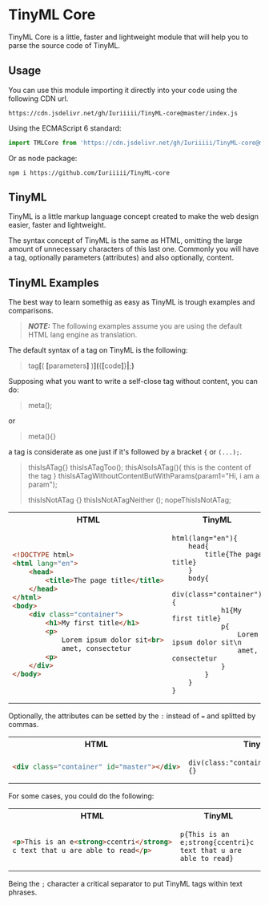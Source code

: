 # TinyML Core

TinyML Core is a little, faster and lightweight module that will help you to parse the source code of TinyML.

## Usage

You can use this module importing it directly into your code using the following CDN url.

    https://cdn.jsdelivr.net/gh/Iuriiiii/TinyML-core@master/index.js

Using the ECMAScript 6 standard:

```js
import TMLCore from 'https://cdn.jsdelivr.net/gh/Iuriiiii/TinyML-core@master/index.js';
```

Or as node package:

```
npm i https://github.com/Iuriiiii/TinyML-core
```

## TinyML

TinyML is a little markup language concept created to make the web design easier, faster and lightweight.

The syntax concept of TinyML is the same as HTML, omitting the large amount of unnecessary characters of this last one.
Commonly you will have a tag, optionally parameters (attributes) and also optionally, content.

## TinyML Examples

The best way to learn somethig as easy as TinyML is trough examples and comparisons.

> **_NOTE:_** The following examples assume you are using the default HTML lang engine as translation.

The default syntax of a tag on TinyML is the following:

> tag<b>[</b>( <b>[</b>parameters<b>]</b> )<b>]</b><b>(</b>{<b>[</b>code<b>]</b>}<b>|</b>;<b>)</b>

Supposing what you want to write a self-close tag without content, you can do:

> meta();

or

> meta(){}

a tag is considerate as one just if it's followed by a bracket `{` or `(...);`.

> thisIsATag{}
> thisIsATagToo();
> thisAlsoIsATag(){ this is the content of the tag }
> thisIsATagWithoutContentButWithParams(param1="Hi, i am a param");
> 
>
> thisIsNotATag {}
> thisIsNotATagNeither ();
> nopeThisIsNotATag;

<table>
<tr>
<th>HTML</th>
<th>TinyML</th>
</tr>
<tr>
<td>

```html
<!DOCTYPE html>
<html lang="en">
    <head>
        <title>The page title</title>
    </head>
</html>
<body>
    <div class="container">
        <h1>My first title</h1>
        <p>
            Lorem ipsum dolor sit<br>
            amet, consectetur
        <p>
    </div>
</body>
```

</td>
<td>

```
html(lang="en"){
    head{
        title{The page title}
    }
    body{
        div(class="container"){
            h1{My first title}
            p{
                Lorem ipsum dolor sit\n
                amet, consectetur
            }
        }
    }
}
```

</td>
</tr>
</table>

Optionally, the attributes can be setted by the `:` instead of `=` and splitted by commas.

<table>
<tr>
<th>HTML</th>
<th>TinyML</th>
</tr>
<tr>
<td>

```html
<div class="container" id="master"></div>
```

</td>
<td>

```
div(class:"container",id="master"){}
```

</td>
</tr>
</table>

For some cases, you could do the following:

<table>
<tr>
<th>HTML</th>
<th>TinyML</th>
</tr>
<tr>
<td>

```html
<p>This is an e<strong>ccentri</strong>
c text that u are able to read</p>
```

</td>
<td>

```
p{This is an e;strong{ccentri}c
text that u are able to read}
```

</td>
</tr>
</table>

Being the `;` character a critical separator to put TinyML tags within text phrases.